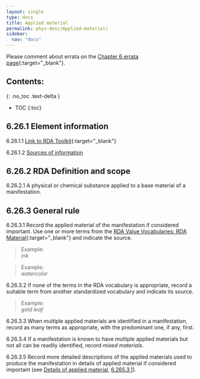 ```yaml
---
layout: single
type: docs
title: Applied material
permalink: phys-desc/Applied-material/
sidebar:
  nav: "docs"
---
```


Please comment about errata on the [Chapter 6 errata page](https://docs.google.com/document/d/1mb67GUCT1bbQjywyeTpbjpWDe5iymT3qJ7jeoof5Ra4/edit#heading=h.8tvx52gp8fqo){:target="_blank"}.

## Contents:
{: .no_toc .text-delta }

- TOC
{:toc}

## 6.26.1 Element information

<a name="6.26.1.1">6.26.1.1</a> [Link to RDA Toolkit](https://beta.rdatoolkit.org/Content?externalId=en-US_ala-ca5c2d63-34dc-35c3-8033-71d949c4419d){:target="_blank"}

<a name="6.26.1.2">6.26.1.2</a> [Sources of information](/DCRMR/phys-desc/) 

## 6.26.2 RDA Definition and scope

<a name="6.26.2.1">6.26.2.1</a> A physical or chemical substance applied to a base material of a manifestation.

## 6.26.3 General rule 

<a name="6.26.3.1">6.26.3.1</a> Record the applied material of the manifestation if considered important. Use one or more terms from the [RDA Value Vocabularies: RDA Material](http://www.rdaregistry.info/termList/RDAMaterial/){:target="_blank"} and indicate the source.

>Example:  
><CITE>ink</CITE>

>Example:  
><CITE>watercolor</CITE>

<a name="6.26.3.2">6.26.3.2</a> If none of the terms in the RDA vocabulary is appropriate, record a suitable term from another standardized vocabulary and indicate its source.

>Example:  
><CITE>gold leaf</CITE>

<a name="6.26.3.3">6.26.3.3</a> When multiple applied materials are identified in a manifestation, record as many terms as appropriate, with the predominant one, if any, first.

<a name="6.26.3.4">6.26.3.4</a> If a manifestation is known to have multiple applied materials but not all can be readily identified, record *mixed materials.*

<a name="6.26.3.5">6.26.3.5</a> Record more detailed descriptions of the applied materials used to produce the manifestation in details of applied material if considered important (see [Details of applied material](/DCRMR/phys-desc/Details-of-applied-material/), [6.265.3.1](/DCRMR/phys-desc/Details-of-applied-material/#6.265.3.1)).
